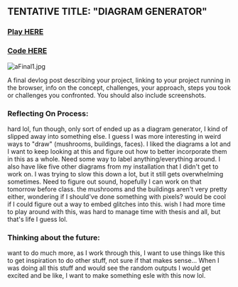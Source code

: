 ## TENTATIVE TITLE: "DIAGRAM GENERATOR"

### [Play HERE](https://editor.p5js.org/chrismdv00/full/C0xxCQ6c0)

### [Code HERE](https://editor.p5js.org/chrismdv00/sketches/C0xxCQ6c0)

![aFinal1.jpg]({{site.baseurl}}/aFinal1.jpg)


A final devlog post describing your project, linking to your project running in the browser, info on the concept, challenges, your approach, steps you took or challenges you confronted. You should also include screenshots.


### Reflecting On Process:

hard lol, fun though, only sort of ended up as a diagram generator, I kind of slipped away into something else. I guess I was more interesting in weird ways to "draw" (mushrooms, buildings, faces). I liked the diagrams a lot and I want to keep looking at this and figure out how to better incorporate them in this as a whole. Need some way to label anything/everything around. I also have like five other diagrams from my installation that I didn't get to work on. I was trying to slow this down a lot, but it still gets overwhelming sometimes. Need to figure out sound, hopefully I can work on that tomorrow before class. the mushrooms and the buildings aren't very pretty either, wondering if I should've done something with pixels? would be cool if I could figure out a way to embed glitches into this. wish I had more time to play around with this, was hard to manage time with thesis and all, but that's life I guess lol. 

### Thinking about the future:

want to do much more,
as I work through this, I want to use things like this to get inspiration to do other stuff, not sure if that makes sense... When I was doing all this stuff and would see the random outputs I would get excited and be like, I want to make something esle with this now lol.
